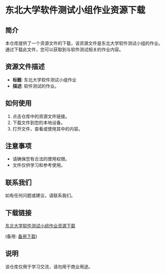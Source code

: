 # 东北大学软件测试小组作业资源下载

## 简介

本仓库提供了一个资源文件的下载，该资源文件是东北大学软件测试小组的作业。通过下载此文件，您可以获取到与软件测试相关的作业内容。

## 资源文件描述

- **标题**: 东北大学软件测试小组作业
- **描述**: 软件测试的作业。

## 如何使用

1. 点击仓库中的资源文件链接。
2. 下载文件到您的本地设备。
3. 打开文件，查看或使用其中的内容。

## 注意事项

- 请确保您有合法的使用权限。
- 文件仅供学习和参考使用。

## 联系我们

如有任何问题或建议，请联系我们。

## 下载链接
[东北大学软件测试小组作业资源下载](https://pan.quark.cn/s/cef1056c9de1) 

(备用: [备用下载](https://pan.baidu.com/s/1BZw6GGSm7D6dT3_hclOcRw?pwd=1234))

## 说明

该仓库仅用于学习交流，请勿用于商业用途。
